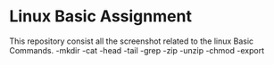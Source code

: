 # Linux Basic Assignment
This repository consist all the screenshot related to the linux Basic Commands.
-mkdir
-cat
-head
-tail
-grep
-zip
-unzip
-chmod
-export
